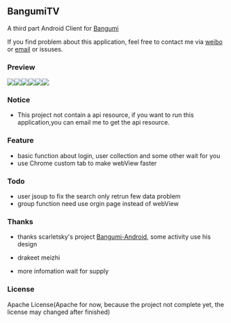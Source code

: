 

## BangumiTV

A third part Android Client for  [Bangumi](http://bangumi.tv/)

If you find problem about this application, feel free to contact me via [weibo](http://weibo.com/xiongzba) or [email](zubinxiong@gmail.com) or issuses. 

### Preview

![](art/art1.jpg)![](art/art2.jpg)![](art/art3.jpg)![](art/art4.jpg)![](art/art5.jpg)![](art/art6.jpg)

### Notice

- This project not contain a api resource, if you want to run this application,you can email me to get the api resource.

### Feature

- basic function about login, user collection and some other wait for you
- use Chrome custom tab to make webView faster

### Todo

- user jsoup to fix the search only retrun few data problem
- group function need use orgin page instead of webView

### Thanks

- thanks scarletsky's project [Bangumi-Android](https://github.com/scarletsky/Bangumi-Android), some activity use his design

- drakeet meizhi

- more infomation wait for supply

### License

Apache License(Apache for now, because the project not complete yet, the license may changed after finished)